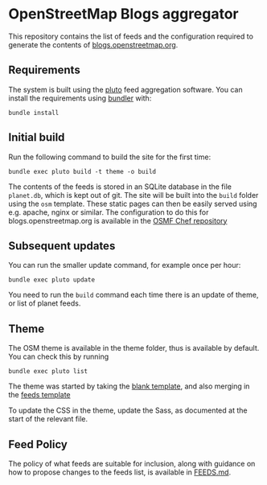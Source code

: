 # OpenStreetMap Blogs aggregator

This repository contains the list of feeds and the configuration required to generate the contents of [blogs.openstreetmap.org](https://blogs.openstreetmap.org).

## Requirements

The system is built using the [pluto](http://feedreader.github.io/) feed aggregation software. You can install the requirements using [bundler](http://bundler.io/) with:
```
bundle install
```

## Initial build

Run the following command to build the site for the first time:
```
bundle exec pluto build -t theme -o build
```

The contents of the feeds is stored in an SQLite database in the file `planet.db`, which is kept out of git. The site will be built into the `build` folder using the `osm` template. These static pages can then be easily served using e.g. apache, nginx or similar. The configuration to do this for blogs.openstreetmap.org is available in the [OSMF Chef repository](https://github.com/openstreetmap/chef)

## Subsequent updates

You can run the smaller update command, for example once per hour:
```
bundle exec pluto update
```
You need to run the `build` command each time there is an update of theme, or list of planet feeds.

## Theme

The OSM theme is available in the theme folder, thus is available by default. You can check this by running
```
bundle exec pluto list
```

The theme was started by taking the [blank template](https://github.com/feedreader/pluto.blank), and also merging in the [feeds template](https://github.com/feedreader/pluto.feeds)

To update the CSS in the theme, update the Sass, as documented at the start of the relevant file.

## Feed Policy

The policy of what feeds are suitable for inclusion, along with guidance on how to propose changes to the feeds list, is available in [FEEDS.md](FEEDS.md).
